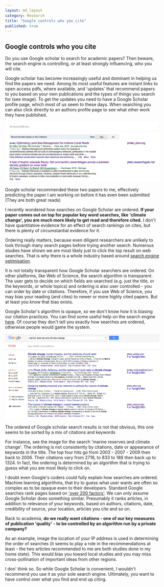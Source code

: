 ```yaml
---
layout: md_layout
category: Research
title: "Google controls who you cite"
published: true    
---
```



## Google controls who you cite  

Do you use Google scholar to search for academic papers? Then beware, the search engine is controlling, or at least strongly influencing, who you will cite.  

Google scholar has become increasingly useful and dominant in helping us find the papers we need. Among its most useful features are instant links to open access pdfs, where available, and 'updates' that recommend papers to you based on your own publications and the types of things you search for (see image). To get the updates you need to have a Google Scholar profile page, which most of us seem to these days. When searching you can also click directly to an authors profile page to see what other work they have published.  


<div class = "image_caption">
<img src ="/Images/google-recommended-papers.jpg_large.jpeg" alt="" class="image_float"/>
<p> Google scholar recommended these two papers to me, effectively predicting the paper I am working on before it has even been submitted (They are both great reads) </p>
</div>  

I recently wondered how searches on Google Scholar are ordered. **If your paper comes out on top for popular key word searches, like 'climate change', you are much more likely to get read and therefore cited.**  I don't have quantitative evidence for an effect of search rankings on cites, but there is plenty of circumstantial evidence for it.  

Ordering really matters, because even diligent researchers are unlikely to look through many search pages before trying another search. Numerous studies have shown we are most likely just to click the top result on web searches. That is why there is a whole industry based around [search engine optimisation](https://en.wikipedia.org/wiki/Search_engine_optimization).  

It is not totally transparent how Google Scholar searchers are ordered. On other platforms, like Web of Science, the search algorithm is transparent. The user gets to decide on which fields are searched (e.g. just the title, or the keywords, or whole topics) and ordering is also user controlled - you can order by date or citations. Therefore, if you use Web of Science, you may bias your reading (and cites) to newer or more highly cited papers. But at least you know that bias exists.

Google Scholar's algorithm is opaque, so we don't know how it is biasing our citation practices.  You can find some useful help on the search engine [here](https://scholar.google.com/intl/en/scholar/help.html). Of course they don't tell you exactly how searches are ordered, otherwise people would game the system.  

<div class = "image_caption">
<img src ="/Images/marine-reserves-search.png" alt="" class="image_float"/>
<p> The ordered of Google scholar search results is not that obvious, this one seems to be sorted by a mix of citations and keywords </p>
</div>  

For instance, see the image for the search 'marine reserves and climate change'.  The ordering is not consistently by citations, date or appearance of keywords in the title. The top four hits go from 2003 - 2007 - 2009 then back to 2006. Their citations vary from 2718, to 833 to 188 then back up to 1324. In fact, the ordering is determined by an algorithm that is trying to guess what you are most likely to click on.  

I doubt even Google's coders could fully explain how searches are ordered. Machine learning algorithms, that try to guess what user wants are often so complex as to be opaque even to their developers. Standard Google searches rank pages based on ['over 200 factors'](https://support.google.com/webmasters/answer/70897?hl=en). We can only assume Google Scholar does something similar. Presumably it ranks articles, in addition to relevance of your keywords,  based on authors, citations, date, credibility of source, your location, articles you cite and so on.  

Back to academia, **do we really want citations - one of our key measures of publication 'quality' - to be controlled by an algorithm run by a private company?**  

As an example, image the location of your IP address is used in determining the order of searches (it seems to play a role in the recommendations at least - the two articles recommended to me are both studies done in my home state).  This would bias you toward local studies and you may miss cross-pollination of important ideas from other regions.  

I don' think so. So while Google Scholar is convenient, I wouldn't recommend you use it as your sole search engine. Ultimately, you want to have control over what you find and end up citing.  
